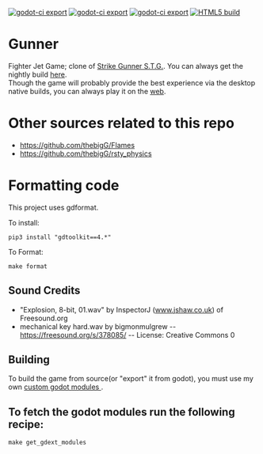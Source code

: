 [![godot-ci export](https://github.com/thebigG/Gunner/actions/workflows/godot-linux.yml/badge.svg)](https://github.com/thebigG/Gunner/actions/workflows/godot-linux.yml)
[![godot-ci export](https://github.com/thebigG/Gunner/actions/workflows/godot-macOS.yml/badge.svg)](https://github.com/thebigG/Gunner/actions/workflows/godot-macOS.yml)
[![godot-ci export](https://github.com/thebigG/Gunner/actions/workflows/godot-windows.yml/badge.svg)](https://github.com/thebigG/Gunner/actions/workflows/godot-windows.yml)
[![HTML5 build](https://github.com/thebigG/Gunner/actions/workflows/godot-htm5.yml/badge.svg)](https://github.com/thebigG/Gunner/actions/workflows/godot-htm5.yml)
# Gunner 
Fighter Jet Game; clone of [Strike Gunner S.T.G.](https://en.wikipedia.org/wiki/Strike_Gunner_S.T.G.). You can always get the nightly build [here](https://github.com/thebigG/Gunner/releases/tag/continuous-build).  
Though the game will probably provide the best experience via the desktop native builds, you can always play it on the [web](https://thebigg.github.io/Gunner/Gunner.html).

# Other sources related to this repo
- https://github.com/thebigG/Flames
- https://github.com/thebigG/rsty_physics


# Formatting code
This project uses gdformat. 

To install:

```
pip3 install "gdtoolkit==4.*"
```

To Format:

```
make format
```


## Sound Credits
- "Explosion, 8-bit, 01.wav" by InspectorJ (www.jshaw.co.uk) of Freesound.org
- mechanical key hard.wav by bigmonmulgrew -- https://freesound.org/s/378085/ -- License: Creative Commons 0

## Building

To build the game from source(or "export" it from godot), you must use my own [custom godot modules ](https://github.com/thebigG/rsty_physics).

## To fetch the godot modules run the following recipe:
```
make get_gdext_modules
```


